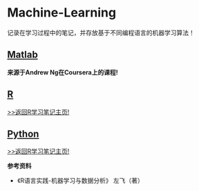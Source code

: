 # Machine-Learning

记录在学习过程中的笔记，并存放基于不同编程语言的机器学习算法！

## [Matlab](./Matlab)

**来源于Andrew Ng在Coursera上的课程!**

## [R](R)

[>>返回R学习笔记主页!](https://github.com/Happykelee/the-Study-of-R)

## [Python](Python)

[>>返回R学习笔记主页!](https://github.com/Happykelee/the-Study-of-R)

**参考资料**
* 《R语言实践-机器学习与数据分析》 左飞（著）
